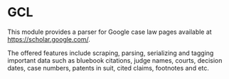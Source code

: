 # GCL

This module provides a parser for Google case law pages available at https://scholar.google.com/.

The offered features include scraping, parsing, serializing
and tagging important data such as bluebook citations, judge names, courts,
decision dates, case numbers, patents in suit, cited claims, footnotes and etc.
